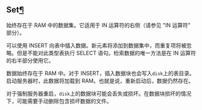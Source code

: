 ## Set[¶](https://clickhouse.yandex/docs/zh/single/#set_1 "Permanent link")

始终存在于 RAM 中的数据集。它适用于 IN 运算符的右侧（请参见 "IN 运算符" 部分）。

可以使用 INSERT 向表中插入数据。新元素将添加到数据集中，而重复项将被忽略。但是不能对此类型表执行 SELECT 语句。检索数据的唯一方法是在 IN 运算符的右半部分使用它。

数据始终存在于 RAM 中。对于 INSERT，插入数据块也会写入`disk`上的表目录。启动服务器时，此数据将加载到 RAM。也就是说，重新启动后，数据仍然存在。

对于强制服务器重启，`disk`上的数据块可能会丢失或损坏。在数据块损坏的情况下，可能需要手动删除包含损坏数据的文件。
